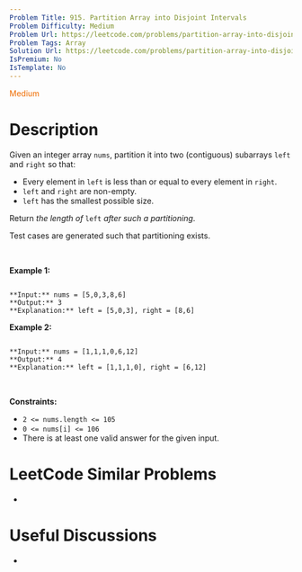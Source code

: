 ```yaml
---
Problem Title: 915. Partition Array into Disjoint Intervals
Problem Difficulty: Medium
Problem Url: https://leetcode.com/problems/partition-array-into-disjoint-intervals/
Problem Tags: Array
Solution Url: https://leetcode.com/problems/partition-array-into-disjoint-intervals/solution/
IsPremium: No
IsTemplate: No
---
```


<span style="color: rgb(239, 108, 0);">Medium</span>

# Description

Given an integer array `nums`, partition it into two (contiguous) subarrays `left` and `right` so that:


* Every element in `left` is less than or equal to every element in `right`.
* `left` and `right` are non-empty.
* `left` has the smallest possible size.


Return *the length of* `left` *after such a partitioning*.


Test cases are generated such that partitioning exists.


 


**Example 1:**



```

**Input:** nums = [5,0,3,8,6]
**Output:** 3
**Explanation:** left = [5,0,3], right = [8,6]

```

**Example 2:**



```

**Input:** nums = [1,1,1,0,6,12]
**Output:** 4
**Explanation:** left = [1,1,1,0], right = [6,12]

```

 


**Constraints:**


* `2 <= nums.length <= 105`
* `0 <= nums[i] <= 106`
* There is at least one valid answer for the given input.




# LeetCode Similar Problems

- []()

# Useful Discussions

- []()
